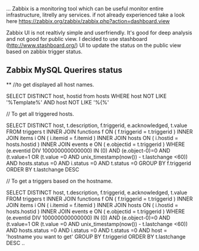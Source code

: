 ... 
Zabbix is a monitoring tool which can be useful monitor entire infrastructure, litrelly any services. if not already experienced take a 
look here https://zabbix.org/zabbix/zabbix.php?action=dashboard.view

Zabbix UI is not realtivly simple and userfriendly. It's good for deep analysis and not good for public view. I decided to use stashboard 
(http://www.stashboard.org/) UI to update the status on the public view based on zabbix trigger status.


## Zabbix MySQL Querires status ###


** //to get displayed all host names.

SELECT DISTINCT host, hostid from hosts WHERE host NOT LIKE '%Template%' AND host NOT LIKE '%{%'




// To get all triggered hosts.

SELECT DISTINCT host, t.description, f.triggerid, e.acknowledged, t.value
FROM triggers t
INNER JOIN functions f ON ( f.triggerid = t.triggerid )
INNER JOIN items i ON ( i.itemid = f.itemid )
INNER JOIN hosts ON ( i.hostid = hosts.hostid )
INNER JOIN events e ON ( e.objectid = t.triggerid )
WHERE (e.eventid DIV 100000000000000)
IN (0)
AND (e.object-0)=0
AND (t.value=1 OR (t.value =0 AND unix_timestamp(now()) - t.lastchange <60))
AND hosts.status =0
AND i.status =0
AND t.status =0
GROUP BY f.triggerid
ORDER BY t.lastchange DESC



// To get a triggers based on the hostname.

SELECT DISTINCT host, t.description, f.triggerid, e.acknowledged, t.value
FROM triggers t
INNER JOIN functions f ON ( f.triggerid = t.triggerid )
INNER JOIN items i ON ( i.itemid = f.itemid )
INNER JOIN hosts ON ( i.hostid = hosts.hostid )
INNER JOIN events e ON ( e.objectid = t.triggerid )
WHERE (e.eventid DIV 100000000000000)
IN (0)
AND (e.object-0)=0
AND (t.value=1 OR (t.value =0 AND unix_timestamp(now()) - t.lastchange <60))
AND hosts.status =0
AND i.status =0
AND t.status =0
AND host = 'hostname you want to get'
GROUP BY f.triggerid
ORDER BY t.lastchange DESC
..
